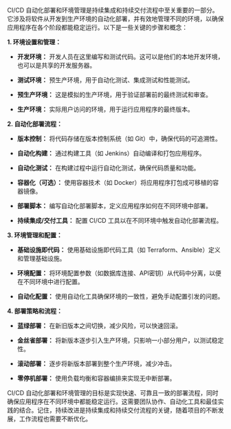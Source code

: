 CI/CD 自动化部署和环境管理是持续集成和持续交付流程中至关重要的一部分。它涉及将软件从开发到生产环境的自动化部署，并有效地管理不同的环境，以确保应用程序在各个阶段都能稳定运行。以下是一些关键的步骤和概念：

**1. 环境设置和管理：**

- **开发环境：** 开发人员在这里编写和测试代码。这可以是他们的本地开发环境，也可以是共享的开发服务器。

- **测试环境：** 预生产环境，用于自动化测试、集成测试和性能测试。

- **预生产环境：** 这是模拟的生产环境，用于验证部署前的最终测试和审查。

- **生产环境：** 实际用户访问的环境，用于运行应用程序的最终版本。

**2. 自动化部署流程：**

- **版本控制：** 将代码存储在版本控制系统（如 Git）中，确保代码的可追溯性。

- **自动化构建：** 通过构建工具（如 Jenkins）自动编译和打包应用程序。

- **自动化测试：** 在构建过程中运行自动化测试，确保代码质量和功能。

- **容器化（可选）：** 使用容器技术（如 Docker）将应用程序打包成可移植的容器镜像。

- **部署脚本：** 编写自动化部署脚本，定义应用程序如何在不同环境中部署。

- **持续集成/交付工具：** 配置 CI/CD 工具以在不同环境中触发自动化部署流程。

**3. 环境管理和配置：**

- **基础设施即代码：** 使用基础设施即代码工具（如 Terraform、Ansible）定义和管理基础设施。

- **环境配置：** 将环境配置参数（如数据库连接、API密钥）从代码中分离，以便在不同环境中进行配置。

- **自动化配置：** 使用自动化工具确保环境的一致性，避免手动配置引发的问题。

**4. 部署策略和流程：**

- **蓝绿部署：** 在新旧版本之间切换，减少风险，可以快速回滚。

- **金丝雀部署：** 将新版本逐步引入生产环境，只影响一小部分用户，以测试稳定性。

- **滚动部署：** 逐步将新版本部署到整个生产环境，减少冲击。

- **零停机部署：** 使用负载均衡和容器编排来实现无中断部署。

CI/CD 自动化部署和环境管理的目标是实现快速、可靠且一致的部署流程，同时确保应用程序在不同环境中都能稳定运行。这需要团队协作、自动化工具和最佳实践的结合。记住，持续改进是持续集成和持续交付流程的关键，随着项目的不断发展，工作流程也需要不断优化。
